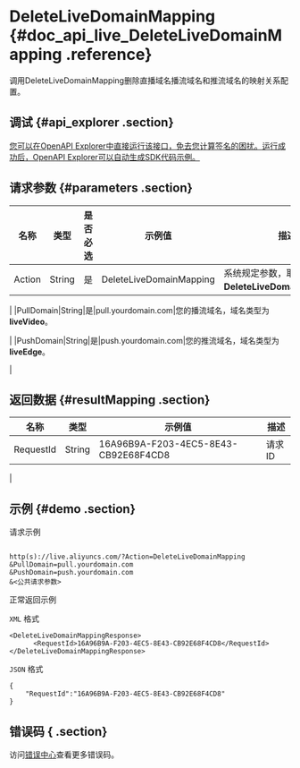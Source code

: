 # DeleteLiveDomainMapping {#doc_api_live_DeleteLiveDomainMapping .reference}

调用DeleteLiveDomainMapping删除直播域名播流域名和推流域名的映射关系配置。

## 调试 {#api_explorer .section}

[您可以在OpenAPI Explorer中直接运行该接口，免去您计算签名的困扰。运行成功后，OpenAPI Explorer可以自动生成SDK代码示例。](https://api.aliyun.com/#product=live&api=DeleteLiveDomainMapping&type=RPC&version=2016-11-01)

## 请求参数 {#parameters .section}

|名称|类型|是否必选|示例值|描述|
|--|--|----|---|--|
|Action|String|是|DeleteLiveDomainMapping|系统规定参数，取值：**DeleteLiveDomainMapping**。

 |
|PullDomain|String|是|pull.yourdomain.com|您的播流域名，域名类型为**liveVideo**。

 |
|PushDomain|String|是|push.yourdomain.com|您的推流域名，域名类型为**liveEdge**。

 |

## 返回数据 {#resultMapping .section}

|名称|类型|示例值|描述|
|--|--|---|--|
|RequestId|String|16A96B9A-F203-4EC5-8E43-CB92E68F4CD8|请求ID

 |

## 示例 {#demo .section}

请求示例

``` {#request_demo}

http(s)://live.aliyuncs.com/?Action=DeleteLiveDomainMapping
&PullDomain=pull.yourdomain.com
&PushDomain=push.yourdomain.com
&<公共请求参数>

```

正常返回示例

`XML` 格式

``` {#xml_return_success_demo}
<DeleteLiveDomainMappingResponse>
	  <RequestId>16A96B9A-F203-4EC5-8E43-CB92E68F4CD8</RequestId>
</DeleteLiveDomainMappingResponse>
```

`JSON` 格式

``` {#json_return_success_demo}
{
	"RequestId":"16A96B9A-F203-4EC5-8E43-CB92E68F4CD8"
}
```

## 错误码 { .section}

访问[错误中心](https://error-center.aliyun.com/status/product/live)查看更多错误码。

